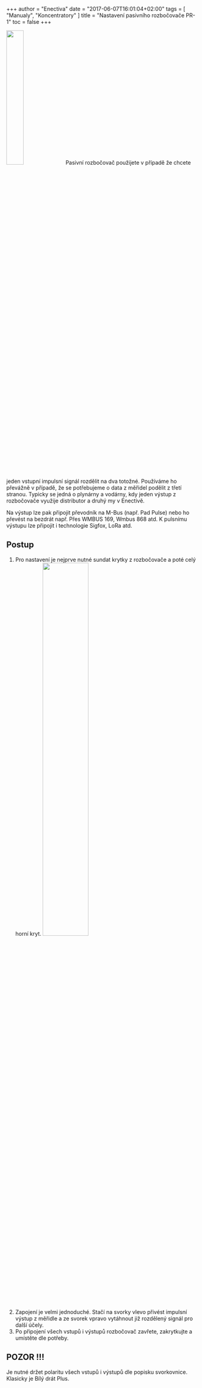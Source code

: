 +++
author = "Enectiva"
date = "2017-06-07T16:01:04+02:00"
tags = [
    "Manualy",
    "Koncentratory"
]
title = "Nastavení pasivního rozbočovače PR-1"
toc = false
+++

<img class="right" src="/images/hub-pasivo-pr-1.jpg" style="width:30%"></img>
Pasivní rozbočovač použijete v případě že chcete jeden vstupní impulsní signál rozdělit na dva totožné. Používáme ho převážně v případě, že se potřebujeme o data z měřidel podělit z třetí stranou. Typicky se jedná o plynárny a vodárny, kdy jeden výstup z rozbočovače využije distributor a druhý my v Enectivě.

Na výstup lze pak připojit převodník na M-Bus (např. Pad Pulse) nebo ho převést na bezdrát např. Přes WMBUS 169, Wmbus 868 atd. K pulsnímu výstupu lze připojit i technologie Sigfox, LoRa atd.

## Postup

1. Pro nastavení je nejprve nutné sundat krytky z rozbočovače a poté celý horní kryt.
<img class="center" src="/images/hub-pasivo-pr-1-without-cases.jpg" style="width:50%"></img>
2. Zapojení je velmi jednoduché. Stačí na svorky vlevo přivést impulsní výstup z měřidle a ze svorek vpravo vytáhnout již rozdělený signál pro další účely.
3. Po připojení všech vstupů i výstupů rozbočovač zavřete, zakrytkujte a umístěte dle potřeby.


## POZOR !!!
Je nutné držet polaritu všech vstupů i výstupů dle popisku svorkovnice. Klasicky je Bílý drát Plus.
